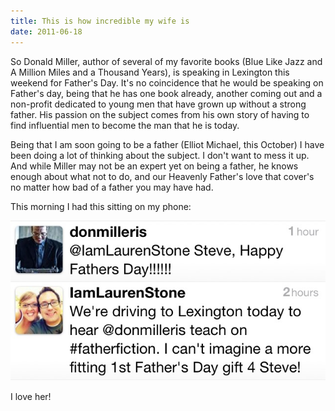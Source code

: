 ```yaml
---
title: This is how incredible my wife is
date: 2011-06-18
---
```


So Donald Miller, author of several of my favorite books (Blue Like Jazz and A Million Miles and a Thousand Years), is speaking in Lexington this weekend for Father's Day. It's no coincidence that he would be speaking on Father's day, being that he has one book already, another coming out and a non-profit dedicated to young men that have grown up without a strong father. His passion on the subject comes from his own story of having to find influential men to become the man that he is today.

Being that I am soon going to be a father (Elliot Michael, this October) I have been doing a lot of thinking about the subject. I don't want to mess it up. And while Miller may not be an expert yet on being a father, he knows enough about what not to do, and our Heavenly Father's love that cover's no matter how bad of a father you may have had.

This morning I had this sitting on my phone:

![](./incredible-wife.jpg)

I love her!

